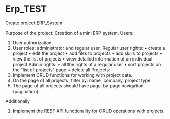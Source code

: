 # Erp_TEST
Create project ERP_System

Purpose of the project: Creation of a mini ERP system.
Users:
   1. User authorization.
   2. User roles: administrator and regular user.
Regular user rights:
  • create a project
  • edit the project
  • add files to projects
  • add skills to projects
  • view the list of projects
  • view detailed information of an individual project
Admin rights:
  • all the rights of a regular user
  • sort projects on the "list of projects" page
  • delete all
Projects:
  1. Implement CRUD functions for working with project data.
  2. On the page of all projects, filter by: name, company, project type.
  3. The page of all projects should have page-by-page navigation (pagination).


Additionally
  1. Implement the REST API functionality for CRUD operations with projects.

